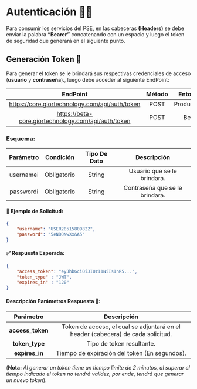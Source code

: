 
# **Autenticación 🚀🔥**

Para consumir los servicios del PSE, en las cabeceras **(Headers)** se debe enviar la palabra **“Bearer”** concatenando con un espacio y luego el token de seguridad que generará en el siguiente punto.

## **Generación Token 🔐**

Para generar el token se le brindará sus respectivas credenciales de acceso (**usuario** y **contraseña**)., luego debe acceder al siguiente EndPoint:

|               EndPoint               | Método |   Entorno  | 
|:------------------------------------:|:------:|:----------:|
|    https://core.giortechnology.com/api/auth/token   |  POST  | Producción |
| https://beta-core.giortechnology.com/api/auth/token |  POST  |    Beta    |

### **Esquema:**

|     Parámetro   |  Condición  | Tipo De Dato |           Descripción          |
|:---------------:|:-----------:|:------------:|:------------------------------:|
|    usernameℹ️   | Obligatorio |    String    |   Usuario que se le brindará.  |
|    passwordℹ️   | Obligatorio |    String    | Contraseña que se le brindará. |

#### **🧪 Ejemplo de Solicitud:**

```json
{
    "username": "USER20515809822",
    "password": "5eND0NwXx&A5"
}
```

####  **✅ Respuesta Esperada:**
```json
{
    "access_token": "eyJhbGciOiJIUzI1NiIsInR5...",
    "token_type" : "JWT",
    "expires_in" : "120"
}
```

#### **Descripción Parámetros Respuesta 📝:**

|     Parámetro     |         Descripción            |
|:-----------------:|:------------------------------:|
|  **access_token** | Token de acceso, el cual se adjuntará en el header (cabecera) de cada solicitud. |
|   **token_type**  | Tipo de token resultante. |
|   **expires_in**  | Tiempo de expiración del token (En segundos). |

(**Nota:** _Al generar un token tiene un tiempo límite de 2 minutos, al superar el tiempo indicado el token no tendrá validez, por ende, tendrá que generar un nuevo token_).
